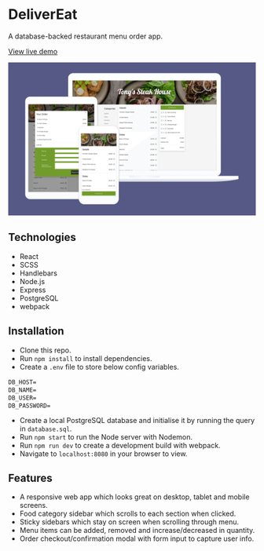# DeliverEat

A database-backed restaurant menu order app.

[View live demo](https://takeaway-menu.herokuapp.com/)

![ScreenShot](/screenshots/delivereatGithub.png)

## Technologies

- React
- SCSS
- Handlebars
- Node.js
- Express
- PostgreSQL
- webpack

## Installation

- Clone this repo.
- Run `npm install` to install dependencies.
- Create a `.env` file to store below config variables.

```
DB_HOST=
DB_NAME=
DB_USER=
DB_PASSWORD=
```

- Create a local PostgreSQL database and initialise it by running the query in `database.sql`.
- Run `npm start` to run the Node server with Nodemon.
- Run `npm run dev` to create a development build with webpack.
- Navigate to `localhost:8080` in your browser to view.

## Features

- A responsive web app which looks great on desktop, tablet and mobile screens.
- Food category sidebar which scrolls to each section when clicked.
- Sticky sidebars which stay on screen when scrolling through menu.
- Menu items can be added, removed and increase/decreased in quantity.
- Order checkout/confirmation modal with form input to capture user info.
